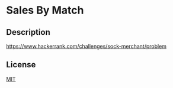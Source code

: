 # Sales By Match

## Description
https://www.hackerrank.com/challenges/sock-merchant/problem

## License
[MIT](https://choosealicense.com/licenses/mit/)